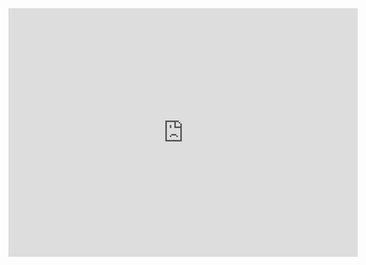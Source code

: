 <html>
<head><title>AI0TSec'Blog</title></head> 
<body><iframe width="701" height="500" src="https://cybermap.kaspersky.com/cn/widget/dynamic/dark" frameborder="0"></body>
</html>


👋
🏠
⬇️
📚
✨
🚀
🛠
⚡️
 📝
我总不能阻止她奔向比我更好的人吧，可我就是觉得除了我谁也配不上她
